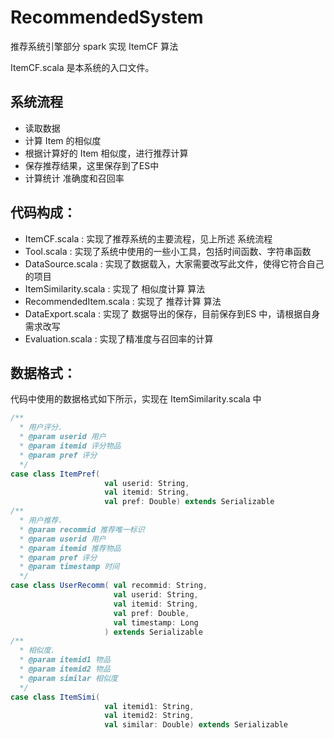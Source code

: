 # RecommendedSystem
推荐系统引擎部分 spark 实现 ItemCF 算法

ItemCF.scala 是本系统的入口文件。

## 系统流程
- 读取数据
- 计算 Item 的相似度
- 根据计算好的 Item 相似度，进行推荐计算
- 保存推荐结果，这里保存到了ES中
- 计算统计 准确度和召回率

## 代码构成：
- ItemCF.scala : 实现了推荐系统的主要流程，见上所述 系统流程
- Tool.scala : 实现了系统中使用的一些小工具，包括时间函数、字符串函数
- DataSource.scala : 实现了数据载入，大家需要改写此文件，使得它符合自己的项目
- ItemSimilarity.scala : 实现了 相似度计算 算法
- RecommendedItem.scala : 实现了 推荐计算 算法
- DataExport.scala : 实现了 数据导出的保存，目前保存到ES 中，请根据自身需求改写
- Evaluation.scala : 实现了精准度与召回率的计算

## 数据格式：

代码中使用的数据格式如下所示，实现在 ItemSimilarity.scala 中
``` scala
/**
  * 用户评分.
  * @param userid 用户
  * @param itemid 评分物品
  * @param pref 评分
  */
case class ItemPref(
                     val userid: String,
                     val itemid: String,
                     val pref: Double) extends Serializable
/**
  * 用户推荐.
  * @param recommid 推荐唯一标识
  * @param userid 用户
  * @param itemid 推荐物品
  * @param pref 评分
  * @param timestamp 时间
  */
case class UserRecomm( val recommid: String,
                       val userid: String,
                       val itemid: String,
                       val pref: Double,
                       val timestamp: Long
                     ) extends Serializable
/**
  * 相似度.
  * @param itemid1 物品
  * @param itemid2 物品
  * @param similar 相似度
  */
case class ItemSimi(
                     val itemid1: String,
                     val itemid2: String,
                     val similar: Double) extends Serializable
```



